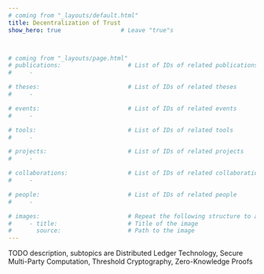 ```yaml
---
# coming from "_layouts/default.html"
title: Decentralization of Trust
show_hero: true                 # Leave "true"s



# coming from "_layouts/page.html"
# publications:                   # List of IDs of related publications
#     - 

# theses:                         # List of IDs of related theses
#     - 

# events:                         # List of IDs of related events
#     - 

# tools:                          # List of IDs of related tools
#     - 

# projects:                       # List of IDs of related projects
#     - 

# collaborations:                 # List of IDs of related collaborations
#     - 

# people:                         # List of IDs of related people
#     - 

# images:                         # Repeat the following structure to add more images
#     - title:                    # Title of the image
#       source:                   # Path to the image
---
```


TODO description, subtopics are Distributed Ledger Technology, Secure Multi-Party Computation, Threshold Cryptography, Zero-Knowledge Proofs